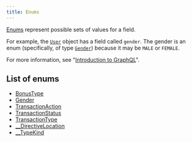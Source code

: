 ```yaml
---
title: Enums
---
```


[Enums](https://facebook.github.io/graphql/draft/#sec-Enums) represent possible sets of values for a field.

For example, the [`User`](graphql/schema/user.md) object has a field called `gender`. The gender is an enum (specifically, of type [`Gender`](graphql/schema/gender.md)) because it may be `MALE` or `FEMALE`.

For more information, see "[Introduction to GraphQL](guides/graphql/introduction.md)".

## List of enums

* [BonusType](graphql/schema/bonustype.md)
* [Gender](graphql/schema/gender.md)
* [TransactionAction](graphql/schema/transactionaction.md)
* [TransactionStatus](graphql/schema/transactionstatus.md)
* [TransactionType](graphql/schema/transactiontype.md)
* [__DirectiveLocation](graphql/schema/__directivelocation.md)
* [__TypeKind](graphql/schema/__typekind.md)
